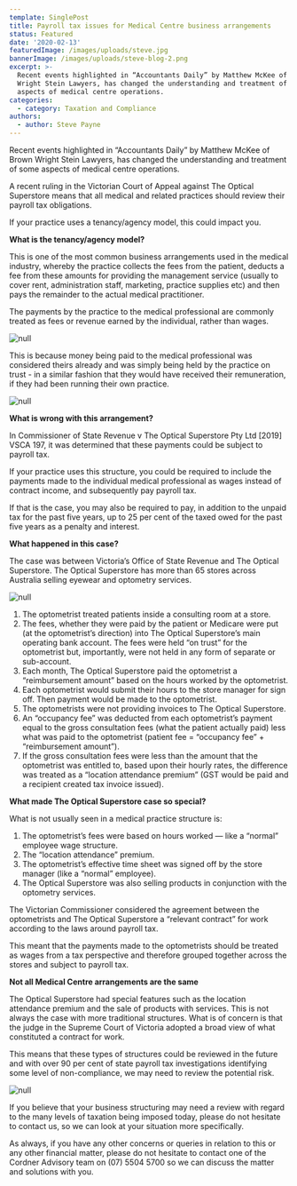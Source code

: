 ```yaml
---
template: SinglePost
title: Payroll tax issues for Medical Centre business arrangements
status: Featured
date: '2020-02-13'
featuredImage: /images/uploads/steve.jpg
bannerImage: /images/uploads/steve-blog-2.png
excerpt: >-
  Recent events highlighted in “Accountants Daily” by Matthew McKee of Brown
  Wright Stein Lawyers, has changed the understanding and treatment of some
  aspects of medical centre operations.
categories:
  - category: Taxation and Compliance
authors:
  - author: Steve Payne
---
```

Recent events highlighted in “Accountants Daily” by Matthew McKee of Brown Wright Stein Lawyers, has changed the understanding and treatment of some aspects of medical centre operations.

A recent ruling in the Victorian Court of Appeal against The Optical Superstore means that all medical and related practices should review their payroll tax obligations. 

If your practice uses a tenancy/agency model, this could impact you.

**What is the tenancy/agency model?**

This is one of the most common business arrangements used in the medical industry, whereby the practice collects the fees from the patient, deducts a fee from these amounts for providing the management service (usually to cover rent, administration staff, marketing, practice supplies etc) and then pays the remainder to the actual medical practitioner.

The payments by the practice to the medical professional are commonly treated as fees or revenue earned by the individual, rather than wages.  

![null](/images/uploads/steve-blog-1.png)

This is because money being paid to the medical professional was considered theirs already and was simply being held by the practice on trust - in a similar fashion that they would have received their remuneration, if they had been running their own practice.

![null](/images/uploads/sp-blog-1...png)

**What is wrong with this arrangement?**

In Commissioner of State Revenue v The Optical Superstore Pty Ltd \[2019] VSCA 197, it was determined that these payments could be subject to payroll tax. 

If your practice uses this structure, you could be required to include the payments made to the individual medical professional as wages instead of contract income, and subsequently pay payroll tax. 

If that is the case, you may also be required to pay, in addition to the unpaid tax for the past five years, up to 25 per cent of the taxed owed for the past five years as a penalty and interest.

**What happened in this case?**

The case was between Victoria’s Office of State Revenue and The Optical Superstore. The Optical Superstore has more than 65 stores across Australia selling eyewear and optometry services.

![null](/images/uploads/steve-blog-2.png)



1. The optometrist treated patients inside a consulting room at a store.
2. The fees, whether they were paid by the patient or Medicare were put (at the optometrist’s direction) into The Optical Superstore’s main operating bank account. The fees were held “on trust” for the optometrist but, importantly, were not held in any form of separate or sub-account.
3. Each month, The Optical Superstore paid the optometrist a “reimbursement amount” based on the hours worked by the optometrist.
4. Each optometrist would submit their hours to the store manager for sign off. Then payment would be made to the optometrist.
5. The optometrists were not providing invoices to The Optical Superstore.
6. An “occupancy fee” was deducted from each optometrist’s payment equal to the gross consultation fees (what the patient actually paid) less what was paid to the optometrist (patient fee = “occupancy fee” + “reimbursement amount”).
7. If the gross consultation fees were less than the amount that the optometrist was entitled to, based upon their hourly rates, the difference was treated as a “location attendance premium” (GST would be paid and a recipient created tax invoice issued).

**What made The Optical Superstore case so special?**

What is not usually seen in a medical practice structure is:

1. The optometrist’s fees were based on hours worked — like a “normal” employee wage structure.
2. The “location attendance” premium.
3. The optometrist’s effective time sheet was signed off by the store manager (like a “normal” employee).
4. The Optical Superstore was also selling products in conjunction with the optometry services.

The Victorian Commissioner considered the agreement between the optometrists and The Optical Superstore a “relevant contract” for work according to the laws around payroll tax. 

This meant that the payments made to the optometrists should be treated as wages from a tax perspective and therefore grouped together across the stores and subject to payroll tax.

**Not all Medical Centre arrangements are the same**

The Optical Superstore had special features such as the location attendance premium and the sale of products with services. This is not always the case with more traditional structures. What is of concern is that the judge in the Supreme Court of Victoria adopted a broad view of what constituted a contract for work. 

This means that these types of structures could be reviewed in the future and with over 90 per cent of state payroll tax investigations identifying some level of non-compliance, we may need to review the potential risk. 

![null](/images/uploads/sp-blog-3.png.jpg)

If you believe that your business structuring may need a review with regard to the many levels of taxation being imposed today, please do not hesitate to contact us, so we can look at your situation more specifically.

As always, if you have any other concerns or queries in relation to this or any other financial matter, please do not hesitate to contact one of the Cordner Advisory team on (07) 5504 5700 so we can discuss the matter and solutions with you.
